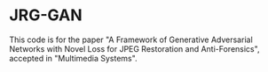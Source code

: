 # JRG-GAN
This code is for the paper "A Framework of Generative Adversarial Networks with Novel Loss for JPEG Restoration and Anti-Forensics", accepted in "Multimedia Systems".
